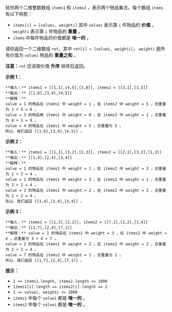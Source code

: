 给你两个二维整数数组 `items1` 和 `items2` ，表示两个物品集合。每个数组 `items` 有以下特质：

  * `items[i] = [valuei, weighti]` 其中 `valuei` 表示第 `i` 件物品的  **价值**  ，`weighti` 表示第 `i` 件物品的 **重量**  。
  * `items` 中每件物品的价值都是 **唯一的**  。

请你返回一个二维数组 `ret`，其中 `ret[i] = [valuei, weighti]`， `weighti` 是所有价值为 `valuei`
物品的  **重量之和**  。

**注意：**`ret` 应该按价值 **升序**  排序后返回。



**示例 1：**

    
    
    **输入：** items1 = [[1,1],[4,5],[3,8]], items2 = [[3,1],[1,5]]
    **输出：** [[1,6],[3,9],[4,5]]
    **解释：**
    value = 1 的物品在 items1 中 weight = 1 ，在 items2 中 weight = 5 ，总重量为 1 + 5 = 6 。
    value = 3 的物品再 items1 中 weight = 8 ，在 items2 中 weight = 1 ，总重量为 8 + 1 = 9 。
    value = 4 的物品在 items1 中 weight = 5 ，总重量为 5 。
    所以，我们返回 [[1,6],[3,9],[4,5]] 。
    

**示例 2：**

    
    
    **输入：** items1 = [[1,1],[3,2],[2,3]], items2 = [[2,1],[3,2],[1,3]]
    **输出：** [[1,4],[2,4],[3,4]]
    **解释：**
    value = 1 的物品在 items1 中 weight = 1 ，在 items2 中 weight = 3 ，总重量为 1 + 3 = 4 。
    value = 2 的物品在 items1 中 weight = 3 ，在 items2 中 weight = 1 ，总重量为 3 + 1 = 4 。
    value = 3 的物品在 items1 中 weight = 2 ，在 items2 中 weight = 2 ，总重量为 2 + 2 = 4 。
    所以，我们返回 [[1,4],[2,4],[3,4]] 。

**示例 3：**

    
    
    **输入：** items1 = [[1,3],[2,2]], items2 = [[7,1],[2,2],[1,4]]
    **输出：** [[1,7],[2,4],[7,1]]
    **解释：** value = 1 的物品在 items1 中 weight = 3 ，在 items2 中 weight = 4 ，总重量为 3 + 4 = 7 。
    value = 2 的物品在 items1 中 weight = 2 ，在 items2 中 weight = 2 ，总重量为 2 + 2 = 4 。
    value = 7 的物品在 items2 中 weight = 1 ，总重量为 1 。
    所以，我们返回 [[1,7],[2,4],[7,1]] 。
    



**提示：**

  * `1 <= items1.length, items2.length <= 1000`
  * `items1[i].length == items2[i].length == 2`
  * `1 <= valuei, weighti <= 1000`
  * `items1` 中每个 `valuei` 都是 **唯一的**  。
  * `items2` 中每个 `valuei` 都是 **唯一的**  。

